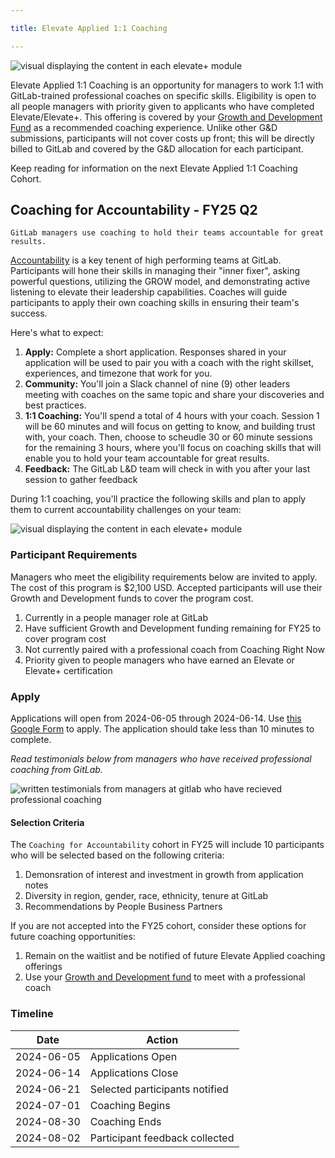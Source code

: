 ```yaml
---

title: Elevate Applied 1:1 Coaching

---
```


![visual displaying the content in each elevate+ module](/handbook/people-group/learning-and-development/elevate-programs/images/elevate-applied.png)

Elevate Applied 1:1 Coaching is an opportunity for managers to work 1:1 with GitLab-trained professional coaches on specific skills. Eligibility is open to all people managers with priority given to applicants who have completed Elevate/Elevate+. This offering is covered by your [Growth and Development Fund](/handbook/total-rewards/benefits/general-and-entity-benefits/growth-and-development/) as a recommended coaching experience. Unlike other G&D submissions, participants will not cover costs up front; this will be directly billed to GitLab and covered by the G&D allocation for each participant.

Keep reading for information on the next Elevate Applied 1:1 Coaching Cohort.

## Coaching for Accountability - FY25 Q2

`GitLab managers use coaching to hold their teams accountable for great results.`

[Accountability](https://internal.gitlab.com/handbook/company/high-performing-teams/#accountability) is a key tenent of high performing teams at GitLab. Participants will hone their skills in managing their "inner fixer", asking powerful questions, utilizing the GROW model, and demonstrating active listening to elevate their leadership capabilities. Coaches will guide participants to apply their own coaching skills in ensuring their team's success.

Here's what to expect:

1. **Apply:** Complete a short application. Responses shared in your application will be used to pair you with a coach with the right skillset, experiences, and timezone that work for you.
1. **Community:** You'll join a Slack channel of nine (9) other leaders meeting with coaches on the same topic and share your discoveries and best practices.
1. **1:1 Coaching:** You'll spend a total of 4 hours with your coach. Session 1 will be 60 minutes and will focus on getting to know, and building trust with, your coach. Then, choose to scheudle 30 or 60 minute sessions for the remaining 3 hours, where you'll focus on coaching skills that will enable you to hold your team accountable for great results.
1. **Feedback:** The GitLab L&D team will check in with you after your last session to gather feedback

During 1:1 coaching, you'll practice the following skills and plan to apply them to current accountability challenges on your team:

![visual displaying the content in each elevate+ module](/handbook/people-group/learning-and-development/elevate-programs/images/coaching-for-accountability.png)

### Participant Requirements

Managers who meet the eligibility requirements below are invited to apply. The cost of this program is $2,100 USD. Accepted participants will use their Growth and Development funds to cover the program cost.

1. Currently in a people manager role at GitLab
1. Have sufficient Growth and Development funding remaining for FY25 to cover program cost
1. Not currently paired with a professional coach from Coaching Right Now
1. Priority given to people managers who have earned an Elevate or Elevate+ certification

### Apply

Applications will open from 2024-06-05 through 2024-06-14. Use [this Google Form](https://docs.google.com/forms/d/e/1FAIpQLSfZhCkg8xtL9zCSrYFypE6q-wUKVXCAfMA0cC2yeEjcGU1xGw/viewform?usp=sf_link) to apply. The application should take less than 10 minutes to complete.

_Read testimonials below from managers who have received professional coaching from GitLab._

![written testimonials from managers at gitlab who have recieved professional coaching](/handbook/people-group/learning-and-development/elevate-programs/images/testimonials.png)

#### Selection Criteria

The `Coaching for Accountability` cohort in FY25 will include 10 participants who will be selected based on the following criteria:

1. Demonsration of interest and investment in growth from application notes
1. Diversity in region, gender, race, ethnicity, tenure at GitLab
1. Recommendations by People Business Partners

If you are not accepted into the FY25 cohort, consider these options for future coaching opportunities:

1. Remain on the waitlist and be notified of future Elevate Applied coaching offerings
1. Use your [Growth and Development fund](/handbook/total-rewards/benefits/general-and-entity-benefits/growth-and-development/#professional-coaching) to meet with a professional coach

### Timeline

| Date | Action |
| ----- | ---------- |
| 2024-06-05 | Applications Open |
| 2024-06-14 | Applications Close |
| 2024-06-21 | Selected participants notified |
| 2024-07-01 | Coaching Begins |
| 2024-08-30 | Coaching Ends |
| 2024-08-02 | Participant feedback collected |
